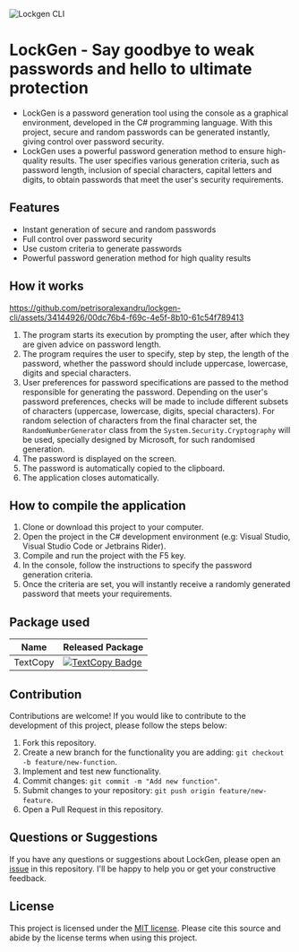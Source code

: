 ![Lockgen CLI](https://github.com/petrisoralexandru/lockgen-cli/assets/34144926/f9735f3b-ec11-4b5c-aa14-6c28392e0582)
# LockGen - Say goodbye to weak passwords and hello to ultimate protection
- LockGen is a password generation tool using the console as a graphical environment, developed in the C# programming language. With this project, secure and random passwords can be generated instantly, giving control over password security.
- LockGen uses a powerful password generation method to ensure high-quality results. The user specifies various generation criteria, such as password length, inclusion of special characters, capital letters and digits, to obtain passwords that meet the user's security requirements.

## Features
- Instant generation of secure and random passwords
- Full control over password security
- Use custom criteria to generate passwords
- Powerful password generation method for high quality results

## How it works
https://github.com/petrisoralexandru/lockgen-cli/assets/34144926/00dc76b4-f69c-4e5f-8b10-61c54f789413

1. The program starts its execution by prompting the user, after which they are given advice on password length.
2. The program requires the user to specify, step by step, the length of the password, whether the password should include uppercase, lowercase, digits and special characters.
3. User preferences for password specifications are passed to the method responsible for generating the password.  Depending on the user's password preferences, checks will be made to include different subsets of characters (uppercase, lowercase, digits, special characters). For random selection of characters from the final character set, the `RandomNumberGenerator` class from the `System.Security.Cryptography` will be used, specially designed by Microsoft, for such randomised generation.
4. The password is displayed on the screen.
5. The password is automatically copied to the clipboard.
6. The application closes automatically.

## How to compile the application
1. Clone or download this project to your computer.
2. Open the project in the C# development environment (e.g: Visual Studio, Visual Studio Code or Jetbrains Rider).
3. Compile and run the project with the F5 key.
4. In the console, follow the instructions to specify the password generation criteria.
5. Once the criteria are set, you will instantly receive a randomly generated password that meets your requirements.

## Package used

| Name                                     | Released Package |
|------------------------------------------|------------------|
| TextCopy                    | [![TextCopy Badge](https://buildstats.info/nuget/TextCopy)](https://www.nuget.org/packages/TextCopy) |

## Contribution
Contributions are welcome! If you would like to contribute to the development of this project, please follow the steps below:
1. Fork this repository.
2. Create a new branch for the functionality you are adding: `git checkout -b feature/new-function`.
3. Implement and test new functionality.
4. Commit changes: `git commit -m "Add new function"`.
5. Submit changes to your repository: `git push origin feature/new-feature`.
6. Open a Pull Request in this repository.

## Questions or Suggestions
If you have any questions or suggestions about LockGen, please open an [issue](https://github.com/petrisoralexandru/lockgen-cli/issues) in this repository. I'll be happy to help you or get your constructive feedback.

## License
This project is licensed under the [MIT license](https://github.com/petrisoralexandru/lockgen-cli/blob/main/LICENSE). Please cite this source and abide by the license terms when using this project.
